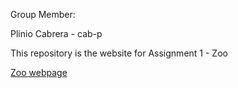 Group Member: 

Plinio Cabrera - cab-p

This repository is the website for Assignment 1 - Zoo


<a href="https://ohwaaan.github.io/Team-app/" target="_blank">Zoo webpage</a>
